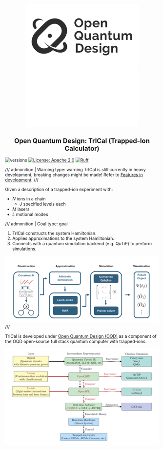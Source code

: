 # 

<p align="center">
  <img src="./img/oqd-logo-black.png#only-light" alt="Logo" style="max-height: 200px;">
  <img src="./img/oqd-logo-white.png#only-dark" alt="Logo" style="max-height: 200px;">
</p>

<div align="center">
    <h2 align="center">
    Open Quantum Design: TrICal (Trapped-Ion Calculator)
    </h2>
</div>

<!-- [![PyPI Version](https://img.shields.io/pypi/v/oqd-core)](https://pypi.org/project/oqd-core)
[![CI](https://github.com/OpenQuantumDesign/oqd-core/actions/workflows/pytest.yml/badge.svg)](https://github.com/OpenQuantumDesign/oqd-core/actions/workflows/pytest.yml) -->
![versions](https://img.shields.io/badge/python-3.10%20%7C%203.11%20%7C%203.12-blue)
[![License: Apache 2.0](https://img.shields.io/badge/license-Apache%202.0-brightgreen.svg)](https://opensource.org/licenses/Apache-2.0)
[![Ruff](https://img.shields.io/endpoint?url=https://raw.githubusercontent.com/astral-sh/ruff/main/assets/badge/v2.json)](https://github.com/astral-sh/ruff)


<!-- prettier-ignore -->
/// admonition | Warning
    type: warning
TrICal is still currently in heavy development, breaking changes might be made!
Refer to [Features in development](/get-started/outlook).
///

Given a description of a trapped-ion experiment with:

- $N$ ions in a chain
  - $J$ specified levels each
- $M$ lasers
- $L$ motional modes

<!-- prettier-ignore -->
/// admonition | Goal
    type: goal

1. TrICal constructs the system Hamiltonian.
2. Applies approximations to the system Hamiltonian.
3. Connects with a quantum simulation backend (e.g. QuTiP) to perform simulations.

![](../figures/pipeline.png)
///

TrICal is developed under [Open Quantum Design (OQD)](https://openquantumdesign.org/) as a component of the OQD open-source full stack quantum computer with trapped-ions.

![](../figures/stack_diagram.png)
